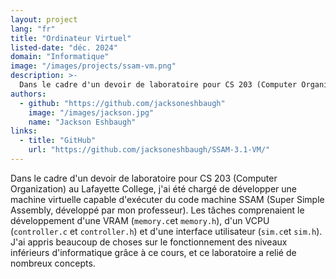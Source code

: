 ```yaml
---
layout: project
lang: "fr"
title: "Ordinateur Virtuel"
listed-date: "déc. 2024"
domain: "Informatique"
image: "/images/projects/ssam-vm.png"
description: >-
  Dans le cadre d'un devoir de laboratoire pour CS 203 (Computer Organization) au Lafayette College, j'ai été chargé de développer une machine virtuelle capable d'exécuter du code machine SSAM (Super Simple Assembly, développé par mon professeur).
authors:
  - github: "https://github.com/jacksoneshbaugh"
    image: "/images/jackson.jpg"
    name: "Jackson Eshbaugh"
links:
  - title: "GitHub"
    url: "https://github.com/jacksoneshbaugh/SSAM-3.1-VM/"
---
```


Dans le cadre d'un devoir de laboratoire pour CS 203 (Computer Organization) au Lafayette College, j'ai été chargé de
développer une machine virtuelle capable d'exécuter du code machine SSAM (Super Simple Assembly, développé par mon
professeur). Les tâches comprenaient le développement d'une VRAM (`memory.c`et `memory.h`), d'un VCPU (`controller.c`
et `controller.h`) et d'une interface utilisateur (`sim.c`et `sim.h`). J'ai appris beaucoup de choses sur le
fonctionnement des niveaux inférieurs d'informatique grâce à ce cours, et ce laboratoire a relié de nombreux concepts.
